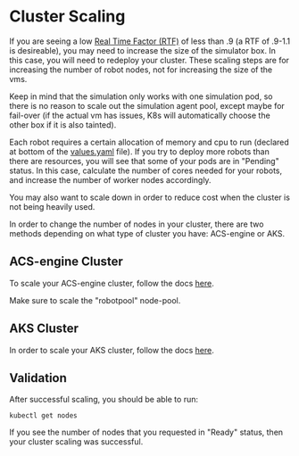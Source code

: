 # Cluster Scaling

If you are seeing a low [Real Time Factor (RTF)](./ValidateAndTroubleshoot.md#Real-Time-Factor-(RTF)) of less than .9 (a RTF of .9-1.1 is desireable), you may need to increase the size of the simulator box. In this case, you will need to redeploy your cluster. These scaling steps are for increasing the number of robot nodes, not for increasing the size of the vms.

Keep in mind that the simulation only works with one simulation pod, so there is no reason to scale out the simulation agent pool, except maybe for fail-over (if the actual vm has issues, K8s will automatically choose the other box if it is also tainted).

Each robot requires a certain allocation of memory and cpu to run (declared at bottom of the [values.yaml](../helm/ros-simulation/values.yaml) file). If you try to deploy more robots than there are resources, you will see that some of your pods are in "Pending" status. In this case, calculate the number of cores needed for your robots, and increase the number of worker nodes accordingly.

You may also want to scale down in order to reduce cost when the cluster is not being heavily used.

In order to change the number of nodes in your cluster, there are two methods depending on what type of cluster you have: ACS-engine or AKS.

## ACS-engine Cluster

To scale your ACS-engine cluster, follow the docs [here](https://github.com/Azure/acs-engine/blob/master/docs/kubernetes/scale.md).

Make sure to scale the "robotpool" node-pool.

## AKS Cluster

In order to scale your AKS cluster, follow the docs [here](https://docs.microsoft.com/en-us/azure/aks/scale-cluster).

## Validation

After successful scaling, you should be able to run:

```console
kubectl get nodes
```

If you see the number of nodes that you requested in "Ready" status, then your cluster scaling was successful.
